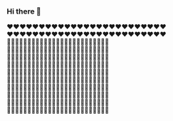 ### Hi there 🌈


:heart::heart::heart::heart::heart::heart::heart::heart::heart::heart::heart::heart::heart::heart::heart::heart::heart::heart::heart::heart::heart::heart::heart::heart::heart: <br />
:heart::heart::heart::heart::heart::heart::heart::heart::heart::heart::heart::heart::heart::heart::heart::heart::heart::heart::heart::heart::heart::heart::heart::heart::heart: <br />
🧡🧡🧡🧡🧡🧡🧡🧡🧡🧡🧡🧡🧡🧡🧡🧡🧡🧡🧡🧡🧡🧡🧡🧡🧡 <br />
🧡🧡🧡🧡🧡🧡🧡🧡🧡🧡🧡🧡🧡🧡🧡🧡🧡🧡🧡🧡🧡🧡🧡🧡🧡 <br />
💛💛💛💛💛💛💛💛💛💛💛💛💛💛💛💛💛💛💛💛💛💛💛💛💛 <br />
💛💛💛💛💛💛💛💛💛💛💛💛💛💛💛💛💛💛💛💛💛💛💛💛💛 <br />
💚💚💚💚💚💚💚💚💚💚💚💚💚💚💚💚💚💚💚💚💚💚💚💚💚 <br />
💚💚💚💚💚💚💚💚💚💚💚💚💚💚💚💚💚💚💚💚💚💚💚💚💚 <br />
💙💙💙💙💙💙💙💙💙💙💙💙💙💙💙💙💙💙💙💙💙💙💙💙💙 <br />
💙💙💙💙💙💙💙💙💙💙💙💙💙💙💙💙💙💙💙💙💙💙💙💙💙 <br />
💜💜💜💜💜💜💜💜💜💜💜💜💜💜💜💜💜💜💜💜💜💜💜💜💜 <br />
💜💜💜💜💜💜💜💜💜💜💜💜💜💜💜💜💜💜💜💜💜💜💜💜💜 <br />
